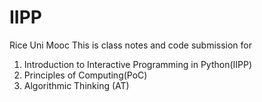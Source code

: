 # IIPP
Rice Uni Mooc
This is class notes and code submission for 
1. Introduction to Interactive Programming in Python(IIPP)
2. Principles of Computing(PoC)
3. Algorithmic Thinking (AT)
